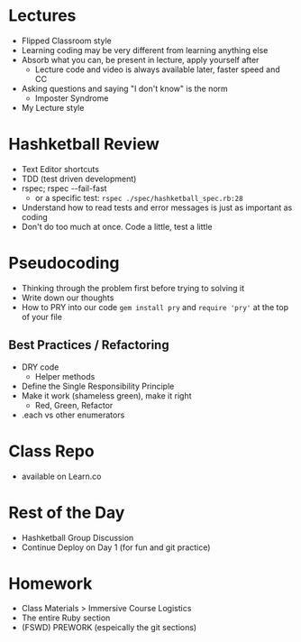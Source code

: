 # Lectures
- Flipped Classroom style
- Learning coding may be very different from learning anything else
- Absorb what you can, be present in lecture, apply yourself after
  - Lecture code and video is always available later, faster speed and CC
- Asking questions and saying "I don't know" is the norm
  - Imposter Syndrome
- My Lecture style 


# Hashketball Review
- Text Editor shortcuts
- TDD (test driven development)
- rspec; rspec --fail-fast
    - or a specific test: `rspec ./spec/hashketball_spec.rb:28`
- Understand how to read tests and error messages is just as important as coding
- Don't do too much at once. Code a little, test a little

# Pseudocoding
- Thinking through the problem first before trying to solving it
- Write down our thoughts
- How to PRY into our code `gem install pry` and `require 'pry'` at the top of your file



## Best Practices / Refactoring
- DRY code  
  - Helper methods
- Define the Single Responsibility Principle
- Make it work (shameless green), make it right
  - Red, Green, Refactor
- .each vs other enumerators


# Class Repo 
- available on Learn.co


# Rest of the Day
- Hashketball Group Discussion
- Continue Deploy on Day 1 (for fun and git practice)



# Homework
- Class Materials > Immersive Course Logistics
- The entire Ruby section
- (FSWD) PREWORK (espeically the git sections)